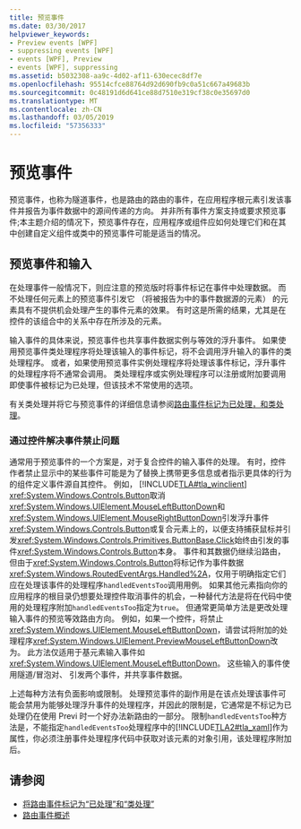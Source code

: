 ```yaml
---
title: 预览事件
ms.date: 03/30/2017
helpviewer_keywords:
- Preview events [WPF]
- suppressing events [WPF]
- events [WPF], Preview
- events [WPF], suppressing
ms.assetid: b5032308-aa9c-4d02-af11-630ecec8df7e
ms.openlocfilehash: 95514cfce88764d92d690fb9c0a51c667a49683b
ms.sourcegitcommit: 0c48191d6d641ce88d7510e319cf38c0e35697d0
ms.translationtype: MT
ms.contentlocale: zh-CN
ms.lasthandoff: 03/05/2019
ms.locfileid: "57356333"
---
```

# <a name="preview-events"></a>预览事件
预览事件，也称为隧道事件，也是路由的路由的事件，在应用程序根元素引发该事件并报告为事件数据中的源间传递的方向。 并非所有事件方案支持或要求预览事件;本主题介绍的情况下，预览事件存在，应用程序或组件应如何处理它们和在其中创建自定义组件或类中的预览事件可能是适当的情况。  
  
## <a name="preview-events-and-input"></a>预览事件和输入  
 在处理事件一般情况下，则应注意的预览版时将事件标记在事件中处理数据。 而不处理任何元素上的预览事件引发它 （将被报告为中的事件数据源的元素） 的元素具有不提供机会处理产生的事件元素的效果。 有时这是所需的结果，尤其是在控件的该组合中的关系中存在所涉及的元素。  
  
 输入事件的具体来说，预览事件也共享事件数据实例与等效的浮升事件。 如果使用预览事件类处理程序将处理该输入的事件标记，将不会调用浮升输入的事件的类处理程序。 或者，如果使用预览事件实例处理程序将处理该事件标记，浮升事件的处理程序将不通常会调用。 类处理程序或实例处理程序可以注册或附加要调用即使事件被标记为已处理，但该技术不常使用的选项。  
  
 有关类处理并将它与预览事件的详细信息请参阅[路由事件标记为已处理，和类处理](marking-routed-events-as-handled-and-class-handling.md)。  
  
### <a name="working-around-event-suppression-by-controls"></a>通过控件解决事件禁止问题  
 通常用于预览事件的一个方案是，对于复合控件的输入事件的处理。 有时，控件作者禁止显示中的某些事件可能是为了替换上携带更多信息或者指示更具体的行为的组件定义事件源自其控件。 例如， [!INCLUDE[TLA#tla_winclient](../../../../includes/tlasharptla-winclient-md.md)] <xref:System.Windows.Controls.Button>取消<xref:System.Windows.UIElement.MouseLeftButtonDown>和<xref:System.Windows.UIElement.MouseRightButtonDown>引发浮升事件<xref:System.Windows.Controls.Button>或复合元素上的，以便支持捕获鼠标并引发<xref:System.Windows.Controls.Primitives.ButtonBase.Click>始终由引发的事件<xref:System.Windows.Controls.Button>本身。 事件和其数据仍继续沿路由，但由于<xref:System.Windows.Controls.Button>将标记作为事件数据<xref:System.Windows.RoutedEventArgs.Handled%2A>，仅用于明确指定它们应在处理该事件的处理程序`handledEventsToo`调用用例。  如果其他元素指向你的应用程序的根目录仍想要处理控件取消事件的机会，一种替代方法是将在代码中使用的处理程序附加`handledEventsToo`指定为`true`。 但通常更简单方法是更改处理输入事件的预览等效路由方向。 例如，如果一个控件，将禁止<xref:System.Windows.UIElement.MouseLeftButtonDown>，请尝试将附加的处理程序<xref:System.Windows.UIElement.PreviewMouseLeftButtonDown>改为。 此方法仅适用于基元素输入事件如<xref:System.Windows.UIElement.MouseLeftButtonDown>。 这些输入的事件使用隧道/冒泡对、 引发两个事件，并共享事件数据。  
  
 上述每种方法有负面影响或限制。 处理预览事件的副作用是在该点处理该事件可能会禁用为能够处理浮升事件的处理程序，并因此的限制是，它通常是不标记为已处理仍在使用 Previ 时一个好办法新路由的一部分。 限制`handledEventsToo`种方法是，不能指定`handledEventsToo`处理程序中的[!INCLUDE[TLA2#tla_xaml](../../../../includes/tla2sharptla-xaml-md.md)]作为属性，你必须注册事件处理程序代码中获取对该元素的对象引用，该处理程序附加后。  
  
## <a name="see-also"></a>请参阅
- [将路由事件标记为“已处理”和“类处理”](marking-routed-events-as-handled-and-class-handling.md)
- [路由事件概述](routed-events-overview.md)
